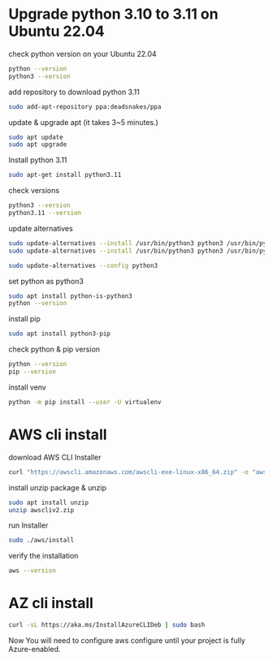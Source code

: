 # Upgrade python 3.10 to 3.11 on Ubuntu 22.04

check python version on your Ubuntu 22.04
```bash
python --version
python3 --version
```

add repository to download python 3.11
```bash
sudo add-apt-repository ppa:deadsnakes/ppa
```

update & upgrade apt (it takes 3~5 minutes.)
```bash
sudo apt update
sudo apt upgrade
```

Install python 3.11
```bash
sudo apt-get install python3.11
```

check versions
```bash
python3 --version
python3.11 --version
```

update alternatives
```bash
sudo update-alternatives --install /usr/bin/python3 python3 /usr/bin/python3.10 1
sudo update-alternatives --install /usr/bin/python3 python3 /usr/bin/python3.11 2

sudo update-alternatives --config python3
```

set python as python3
```bash
sudo apt install python-is-python3
python --version
```

install pip
```bash
sudo apt install python3-pip
```

check python & pip version
```bash
python --version
pip --version
```

install venv
```bash
python -m pip install --user -U virtualenv
```

# AWS cli install

download AWS CLI Installer
```bash
curl "https://awscli.amazonaws.com/awscli-exe-linux-x86_64.zip" -o "awscliv2.zip"
```

install unzip package & unzip
```bash
sudo apt install unzip
unzip awscliv2.zip
```

run Installer
```bash
sudo ./aws/install
```

verify the installation
```bash
aws --version
```

# AZ cli install
```bash
curl -sL https://aka.ms/InstallAzureCLIDeb | sudo bash
```

Now You will need to configure aws configure until your project is fully Azure-enabled.





